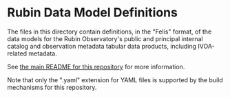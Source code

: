 Rubin Data Model Definitions
============================

The files in this directory contain definitions, in the "Felis" format,
of the data models for the Rubin Observatory's public and principal internal
catalog and observation metadata tabular data products, including IVOA-related
metadata.

See [the main README for this repository](../README.md) for more information.

Note that only the ".yaml" extension for YAML files is supported by the
build mechanisms for this repository.
